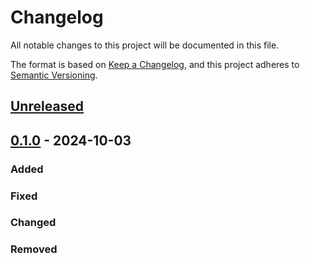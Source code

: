 # Changelog

All notable changes to this project will be documented in this file.

The format is based on [Keep a Changelog](https://keepachangelog.com/en/1.0.0/),
and this project adheres to [Semantic Versioning](https://semver.org/spec/v2.0.0.html).

## [Unreleased]

## [0.1.0] - 2024-10-03

### Added

### Fixed

### Changed

### Removed

[unreleased]: https://github.com/IslasGECI/templater/compare/v0.1.0...HEAD
[0.1.0]: https://github.com/IslasGECI/templater/releases/tag/v0.1.0
